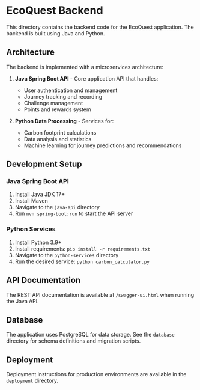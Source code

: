 
# EcoQuest Backend

This directory contains the backend code for the EcoQuest application. The backend is built using Java and Python.

## Architecture

The backend is implemented with a microservices architecture:

1. **Java Spring Boot API** - Core application API that handles:
   - User authentication and management
   - Journey tracking and recording
   - Challenge management
   - Points and rewards system

2. **Python Data Processing** - Services for:
   - Carbon footprint calculations
   - Data analysis and statistics
   - Machine learning for journey predictions and recommendations

## Development Setup

### Java Spring Boot API

1. Install Java JDK 17+
2. Install Maven
3. Navigate to the `java-api` directory
4. Run `mvn spring-boot:run` to start the API server

### Python Services

1. Install Python 3.9+
2. Install requirements: `pip install -r requirements.txt`
3. Navigate to the `python-services` directory
4. Run the desired service: `python carbon_calculator.py`

## API Documentation

The REST API documentation is available at `/swagger-ui.html` when running the Java API.

## Database

The application uses PostgreSQL for data storage. See the `database` directory for schema definitions and migration scripts.

## Deployment

Deployment instructions for production environments are available in the `deployment` directory.
